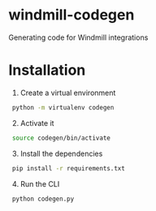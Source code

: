 # windmill-codegen
Generating code for Windmill integrations

# Installation

1. Create a virtual environment
```bash
 python -m virtualenv codegen
```


2. Activate it
```bash
 source codegen/bin/activate
```

3. Install the dependencies
```bash
 pip install -r requirements.txt
```

4. Run the CLI
```bash
 python codegen.py
```
